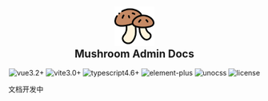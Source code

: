 <p align="center" style="margin-bottom: 0">
  <img width="80" src="https://github.com/TothingWay/vue-mushroom-admin/raw/main/src/assets/logo.png">
</p>

<h2 align="center" style="margin-top: 0">Mushroom Admin Docs</h2>

<p align="center">
  <img src="https://img.shields.io/badge/vue-3.2%2B-brightgreen" alt="vue3.2+">
  <img src="https://img.shields.io/badge/vite-3.0%2B-brightgreen" alt="vite3.0+">
  <img src="https://img.shields.io/badge/typescript-4.6%2B-blue" alt="typescript4.6+">
  <img src="https://img.shields.io/badge/element--plus-last-brightgreen" alt="element-plus">
  <img src="https://img.shields.io/badge/unocss-last-brightgreen" alt="unocss">
  <img src="https://img.shields.io/badge/license-MIT-green" alt="license">
</p>


文档开发中